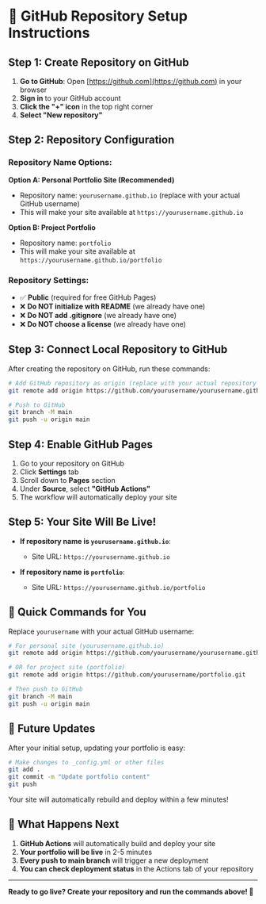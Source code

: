 # 🚀 GitHub Repository Setup Instructions

## Step 1: Create Repository on GitHub

1. **Go to GitHub**: Open [https://github.com](https://github.com) in your browser
2. **Sign in** to your GitHub account
3. **Click the "+" icon** in the top right corner
4. **Select "New repository"**

## Step 2: Repository Configuration

### Repository Name Options:

**Option A: Personal Portfolio Site (Recommended)**
- Repository name: `yourusername.github.io` (replace with your actual GitHub username)
- This will make your site available at `https://yourusername.github.io`

**Option B: Project Portfolio**
- Repository name: `portfolio`
- This will make your site available at `https://yourusername.github.io/portfolio`

### Repository Settings:
- ✅ **Public** (required for free GitHub Pages)
- ❌ **Do NOT initialize with README** (we already have one)
- ❌ **Do NOT add .gitignore** (we already have one)
- ❌ **Do NOT choose a license** (we already have one)

## Step 3: Connect Local Repository to GitHub

After creating the repository on GitHub, run these commands:

```bash
# Add GitHub repository as origin (replace with your actual repository URL)
git remote add origin https://github.com/yourusername/yourusername.github.io.git

# Push to GitHub
git branch -M main
git push -u origin main
```

## Step 4: Enable GitHub Pages

1. Go to your repository on GitHub
2. Click **Settings** tab
3. Scroll down to **Pages** section
4. Under **Source**, select **"GitHub Actions"**
5. The workflow will automatically deploy your site

## Step 5: Your Site Will Be Live!

- **If repository name is `yourusername.github.io`**: 
  - Site URL: `https://yourusername.github.io`
  
- **If repository name is `portfolio`**:
  - Site URL: `https://yourusername.github.io/portfolio`

## 🎯 Quick Commands for You

Replace `yourusername` with your actual GitHub username:

```bash
# For personal site (yourusername.github.io)
git remote add origin https://github.com/yourusername/yourusername.github.io.git

# OR for project site (portfolio)
git remote add origin https://github.com/yourusername/portfolio.git

# Then push to GitHub
git branch -M main
git push -u origin main
```

## 🔄 Future Updates

After your initial setup, updating your portfolio is easy:

```bash
# Make changes to _config.yml or other files
git add .
git commit -m "Update portfolio content"
git push
```

Your site will automatically rebuild and deploy within a few minutes!

## 🌟 What Happens Next

1. **GitHub Actions** will automatically build and deploy your site
2. **Your portfolio will be live** in 2-5 minutes
3. **Every push to main branch** will trigger a new deployment
4. **You can check deployment status** in the Actions tab of your repository

---

**Ready to go live? Create your repository and run the commands above! 🚀**
